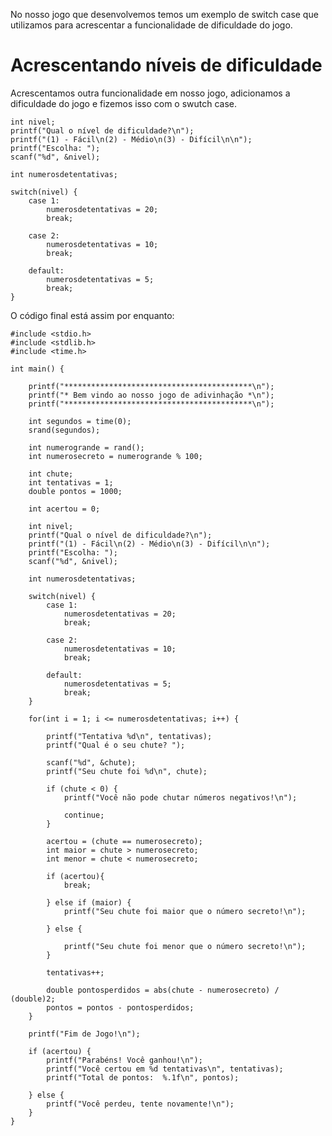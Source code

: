 No nosso jogo que desenvolvemos temos um exemplo de switch case que utilizamos para acrescentar a funcionalidade de dificuldade do jogo.

# Acrescentando níveis de dificuldade

Acrescentamos outra funcionalidade em nosso jogo, adicionamos a dificuldade do jogo e fizemos isso com o swutch case.

    int nivel;
    printf("Qual o nível de dificuldade?\n");
    printf("(1) - Fácil\n(2) - Médio\n(3) - Difícil\n\n");
    printf("Escolha: ");
    scanf("%d", &nivel);

    int numerosdetentativas;

    switch(nivel) {
        case 1:
            numerosdetentativas = 20;
            break;

        case 2:
            numerosdetentativas = 10;
            break;

        default:
            numerosdetentativas = 5;
            break;
    }

O código final está assim por enquanto:

    #include <stdio.h>
    #include <stdlib.h>
    #include <time.h>

    int main() {

        printf("******************************************\n");
        printf("* Bem vindo ao nosso jogo de adivinhação *\n");
        printf("******************************************\n");

        int segundos = time(0);
        srand(segundos);

        int numerogrande = rand();
        int numerosecreto = numerogrande % 100;

        int chute;
        int tentativas = 1;
        double pontos = 1000;

        int acertou = 0;

        int nivel;
        printf("Qual o nível de dificuldade?\n");
        printf("(1) - Fácil\n(2) - Médio\n(3) - Difícil\n\n");
        printf("Escolha: ");
        scanf("%d", &nivel);

        int numerosdetentativas;

        switch(nivel) {
            case 1:
                numerosdetentativas = 20;
                break;

            case 2:
                numerosdetentativas = 10;
                break;

            default:
                numerosdetentativas = 5;
                break;
        }

        for(int i = 1; i <= numerosdetentativas; i++) {

            printf("Tentativa %d\n", tentativas);
            printf("Qual é o seu chute? ");

            scanf("%d", &chute);
            printf("Seu chute foi %d\n", chute);

            if (chute < 0) {
                printf("Você não pode chutar números negativos!\n");

                continue;
            }

            acertou = (chute == numerosecreto);
            int maior = chute > numerosecreto;
            int menor = chute < numerosecreto;

            if (acertou){
                break;

            } else if (maior) {
                printf("Seu chute foi maior que o número secreto!\n");

            } else {

                printf("Seu chute foi menor que o número secreto!\n");
            }

            tentativas++;

            double pontosperdidos = abs(chute - numerosecreto) / (double)2;
            pontos = pontos - pontosperdidos;
        }

        printf("Fim de Jogo!\n");

        if (acertou) {
            printf("Parabéns! Você ganhou!\n");
            printf("Você certou em %d tentativas\n", tentativas);
            printf("Total de pontos:  %.1f\n", pontos);

        } else {
            printf("Você perdeu, tente novamente!\n");
        }
    }
